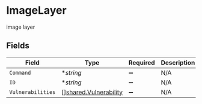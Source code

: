 # ImageLayer

image layer


## Fields

| Field                                                          | Type                                                           | Required                                                       | Description                                                    |
| -------------------------------------------------------------- | -------------------------------------------------------------- | -------------------------------------------------------------- | -------------------------------------------------------------- |
| `Command`                                                      | **string*                                                      | :heavy_minus_sign:                                             | N/A                                                            |
| `ID`                                                           | **string*                                                      | :heavy_minus_sign:                                             | N/A                                                            |
| `Vulnerabilities`                                              | [][shared.Vulnerability](../../models/shared/vulnerability.md) | :heavy_minus_sign:                                             | N/A                                                            |